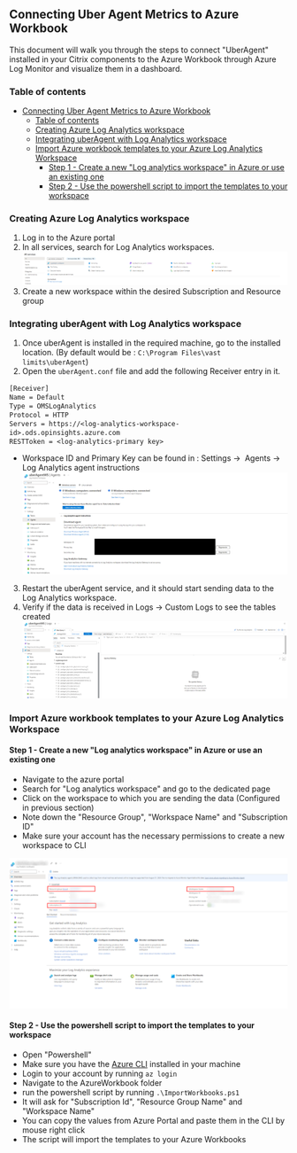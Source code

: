 ## Connecting Uber Agent Metrics to Azure Workbook


This document will walk you through the steps to connect "UberAgent" installed in your Citrix components to the Azure Workbook through Azure Log Monitor and visualize them in a dashboard. 

### Table of contents
- [Connecting Uber Agent Metrics to Azure Workbook](#connecting-uber-agent-metrics-to-azure-workbook)
  - [Table of contents](#table-of-contents)
  - [Creating Azure Log Analytics workspace](#creating-azure-log-analytics-workspace)
  - [Integrating uberAgent with Log Analytics workspace](#integrating-uberagent-with-log-analytics-workspace)
  - [Import Azure workbook templates to your Azure Log Analytics Workspace](#import-azure-workbook-templates-to-your-azure-log-analytics-workspace)
    - [Step 1 - Create a new "Log analytics workspace" in Azure or use an existing one](#step-1---create-a-new-log-analytics-workspace-in-azure-or-use-an-existing-one)
    - [Step 2 - Use the powershell script to import the templates to your workspace](#step-2---use-the-powershell-script-to-import-the-templates-to-your-workspace)

### Creating Azure Log Analytics workspace

1. Log in to the Azure portal
2. In all services, search for Log Analytics workspaces.
![image](docImages/LogAnalyticsWorkspaceSearch.png) 
3. Create a new workspace within the desired Subscription and Resource group

### Integrating uberAgent with Log Analytics workspace

1. Once uberAgent is installed in the required machine, go to the installed location. (By default would be : `C:\Program Files\vast limits\uberAgent`)
2. Open the `uberAgent.conf` file and add the following Receiver entry in it. 

```
[Receiver]
Name = Default
Type = OMSLogAnalytics
Protocol = HTTP				
Servers = https://<log-analytics-workspace-id>.ods.opinsights.azure.com
RESTToken = <log-analytics-primary key>
```
* Workspace ID and Primary Key can be found in : Settings →  Agents → Log Analytics agent instructions
![image](docImages/AzureWSAgentPage.png) 

3. Restart the uberAgent service, and it should start sending data to the Log Analytics workspace.
4. Verify if the data is received in Logs → Custom Logs to see the tables created
![image](docImages/AzureWSTables.png) 
   



### Import Azure workbook templates to your Azure Log Analytics Workspace

#### Step 1 - Create a new "Log analytics workspace" in Azure or use an existing one


* Navigate to the azure portal
* Search for "Log analytics workspace" and go to the dedicated page
* Click on the workspace to which you are sending the data (Configured in previous section)
* Note down the "Resource Group", "Workspace Name" and "Subscription ID"
* Make sure your account has the necessary permissions to create a new workspace to CLI
  

 ![image](docImages/AzureMonitorInfoPage.png)





#### Step 2 - Use the powershell script to import the templates to your workspace

* Open "Powershell"
* Make sure you have the [Azure CLI](https://learn.microsoft.com/en-us/cli/azure/) installed in your machine
* Login to your account by running `az login`
* Navigate to the AzureWorkbook folder
* run the powershell script by running `.\ImportWorkbooks.ps1`
* It will ask for "Subscription Id", "Resource Group Name" and "Workspace Name"
* You can copy the values from Azure Portal and paste them in the CLI by mouse right click
* The script will import the templates to your Azure Workbooks